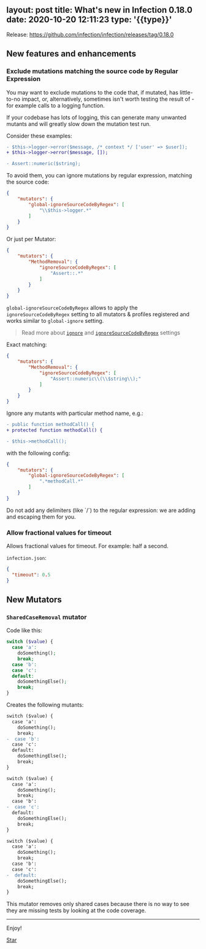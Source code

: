 layout: post
title: What's new in Infection 0.18.0
date: 2020-10-20 12:11:23
type: '{{type}}'
---

Release: https://github.com/infection/infection/releases/tag/0.18.0

## New features and enhancements

### Exclude mutations matching the source code by Regular Expression

You may want to exclude mutations to the code that, if mutated, has little-to-no impact, or, alternatively, sometimes isn't worth testing the result of - for example calls to a logging function. 

If your codebase has lots of logging, this can generate many unwanted mutants and will greatly slow down the mutation test run.

Consider these examples:

```diff
- $this->logger->error($message, /* context */ ['user' => $user]);
+ $this->logger->error($message, []);
```

```diff
- Assert::numeric($string);
```

To avoid them, you can ignore mutations by regular expression, matching the source code:

```json
{
    "mutators": {
        "global-ignoreSourceCodeByRegex": [
            "\\$this->logger.*"
        ]
    }
}
```

Or just per Mutator:

```json
{
    "mutators": {
        "MethodRemoval": {
            "ignoreSourceCodeByRegex": [
                "Assert::.*"
            ]
        }
    }
}
```

`global-ignoreSourceCodeByRegex` allows to apply the `ignoreSourceCodeByRegex` setting to all mutators & profiles registered and works similar to `global-ignore` setting.

> Read more about [`ignore`](/guide/how-to.html#Disable-in-particular-class-or-method-or-line) and [`ignoreSourceCodeByRegex`](/guide/how-to.html#Do-not-mutate-the-source-code-matched-by-regular-expression) settings



Exact matching:

```json
{
    "mutators": {
        "MethodRemoval": {
            "ignoreSourceCodeByRegex": [
                "Assert::numeric\\(\\$string\\);"
            ]
        }
    }
}
```

Ignore any mutants with particular method name, e.g.:

```diff
- public function methodCall() {
+ protected function methodCall() {
```

```diff
- $this->methodCall();
```

with the following config:

```json
{
    "mutators": {
        "global-ignoreSourceCodeByRegex": [
            ".*methodCall.*"
        ]
    }
}
```

<p class="tip">Do not add any delimiters (like `/`) to the regular expression: we are adding and escaping them for you.</p>

### Allow fractional values for timeout

Allows fractional values for timeout. For example: half a second.

`infection.json`:

```json
{
  "timeout": 0.5
}
```

## New Mutators

### `SharedCaseRemoval` mutator

Code like this:

```php
switch ($value) {
  case 'a':
    doSomething();
    break;
  case 'b':
  case 'c':
  default:
    doSomethingElse();
    break;
}
```

Creates the following mutants:

```diff
switch ($value) {
  case 'a':
    doSomething();
    break;
-  case 'b':
  case 'c':
  default:
    doSomethingElse();
    break;
}
```

```diff
switch ($value) {
  case 'a':
    doSomething();
    break;
  case 'b':
-  case 'c':
  default:
    doSomethingElse();
    break;
}
```

```diff
switch ($value) {
  case 'a':
    doSomething();
    break;
  case 'b':
  case 'c':
-  default:
    doSomethingElse();
    break;
}
```

This mutator removes only shared cases because there is no way to see they are missing tests by looking at the code coverage.

------

Enjoy!

<a class="github-button" href="https://github.com/infection/infection" data-icon="octicon-star" data-show-count="true" aria-label="Star infection/infection on GitHub">Star</a>
<script async defer src="https://buttons.github.io/buttons.js"></script>
